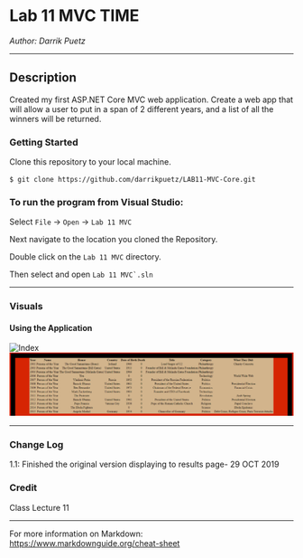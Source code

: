 # Lab 11 MVC TIME
*Author: Darrik Puetz*

----

## Description
Created my first ASP.NET Core MVC web application. Create a web app that will allow a user to put in a span of 2 different years, and a list of all the winners will be returned.


### Getting Started
Clone this repository to your local machine.

```
$ git clone https://github.com/darrikpuetz/LAB11-MVC-Core.git
```

### To run the program from Visual Studio:
Select ```File``` -> ```Open``` -> ```Lab 11 MVC```

Next navigate to the location you cloned the Repository.

Double click on the ```Lab 11 MVC``` directory.

Then select and open ```Lab 11 MVC`.sln```

---


### Visuals


#### Using the Application
![Index](ttps://github.com/darrikpuetz/LAB11-MVC-Core/blob/master/MVC/Assets/index.PNG)
![Results](https://github.com/darrikpuetz/LAB11-MVC-Core/blob/master/MVC/Assets/results.PNG)

---

### Change Log
1.1: Finished the original version displaying to results page- 29 OCT 2019  

### Credit 
Class Lecture 11




------------------------------
For more information on Markdown: https://www.markdownguide.org/cheat-sheet
